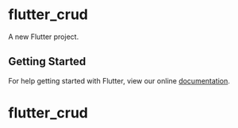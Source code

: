 # flutter_crud

A new Flutter project.

## Getting Started

For help getting started with Flutter, view our online
[documentation](https://flutter.io/).
# flutter_crud
